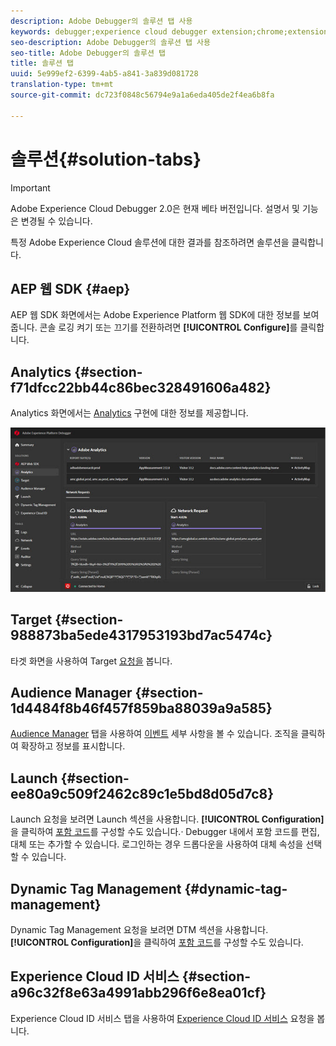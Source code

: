 ```yaml
---
description: Adobe Debugger의 솔루션 탭 사용
keywords: debugger;experience cloud debugger extension;chrome;extension;summary;clear;requests;solutions;solution;information;analytics;target;audience manager;media optimizer;amo;id service
seo-description: Adobe Debugger의 솔루션 탭 사용
seo-title: Adobe Debugger의 솔루션 탭
title: 솔루션 탭
uuid: 5e999ef2-6399-4ab5-a841-3a839d081728
translation-type: tm+mt
source-git-commit: dc723f0848c56794e9a1a6eda405de2f4ea6b8fa

---
```



# 솔루션{#solution-tabs}

> [!IMPORTANT]
>
> Adobe Experience Cloud Debugger 2.0은 현재 베타 버전입니다. 설명서 및 기능은 변경될 수 있습니다.

특정 Adobe Experience Cloud 솔루션에 대한 결과를 참조하려면 솔루션을 클릭합니다.

## AEP 웹 SDK {#aep}

AEP 웹 SDK 화면에서는 Adobe Experience Platform 웹 SDK에 대한 정보를 보여줍니다. 콘솔 로깅 켜기 또는 끄기를 전환하려면 **[!UICONTROL Configure]**&#x200B;를 클릭합니다.

## Analytics {#section-f71dfcc22bb44c86bec328491606a482}

Analytics 화면에서는 [Analytics](https://docs.adobe.com/content/help/en/analytics/landing/home.html) 구현에 대한 정보를 제공합니다.

![](assets/analytics.jpg)

## Target {#section-988873ba5ede4317953193bd7ac5474c}

타겟 화면을 사용하여 Target [요청을](https://docs.adobe.com/content/help/en/target/using/target-home.html) 봅니다<!-- or [Mbox Trace](https://docs.adobe.com/content/help/en/target/using/activities/troubleshoot-activities/content-trouble.html) response details-->.

## Audience Manager {#section-1d4484f8b46f457f859ba88039a9a585}

[Audience Manager](https://docs.adobe.com/content/help/en/audience-manager/user-guide/aam-home.html) 탭을 사용하여 [이벤트](https://docs.adobe.com/content/help/en/audience-manager/user-guide/api-and-sdk-code/dcs/dcs-event-calls/dcs-event-calls.html) 세부 사항을 볼 수 있습니다. 조직을 클릭하여 확장하고 정보를 표시합니다.

## Launch {#section-ee80a9c509f2462c89c1e5bd8d05d7c8}

Launch 요청을 보려면 Launch 섹션을 사용합니다. **[!UICONTROL Configuration]**&#x200B;을 클릭하여 [포함 코드](https://docs.adobe.com/content/help/en/launch/using/reference/upgrade/link-dtm-embed-code.html)를 구성할 수도 있습니다.· Debugger 내에서 포함 코드를 편집, 대체 또는 추가할 수 있습니다. 로그인하는 경우 드롭다운을 사용하여 대체 속성을 선택할 수 있습니다.

## Dynamic Tag Management {#dynamic-tag-management}

Dynamic Tag Management 요청을 보려면 DTM 섹션을 사용합니다. **[!UICONTROL Configuration]**&#x200B;을 클릭하여 [포함 코드](https://docs.adobe.com/content/help/en/dtm/using/client-side/code.html)를 구성할 수도 있습니다.

## Experience Cloud ID 서비스 {#section-a96c32f8e63a4991abb296f6e8ea01cf}

Experience Cloud ID 서비스 탭을 사용하여 [Experience Cloud ID 서비스](https://docs.adobe.com/content/help/en/id-service/using/home.html) 요청을 봅니다.